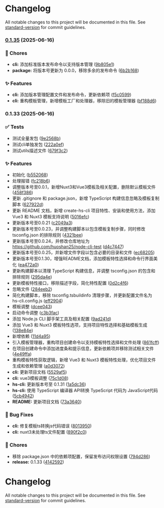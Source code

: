 # Changelog

All notable changes to this project will be documented in this file. See [standard-version](https://github.com/conventional-changelog/standard-version) for commit guidelines.

### [0.1.35](https://github.com/huoshan25/hs-cli/compare/v0.1.33...v0.1.35) (2025-06-16)


### 🔨 Chores

* **cli:** 添加标准版本发布命令以支持版本管理 ([9b805e1](https://github.com/huoshan25/hs-cli/commit/9b805e130a965b7641a657387950ca255f9a82e0))
* **package:** 将版本号更新为 0.0.0，移除多余的发布命令 ([6b2b168](https://github.com/huoshan25/hs-cli/commit/6b2b168a9414772993758d7f0ec48d2b1c1f24ce))


### ✨ Features

* **cli:** 添加版本管理配置文件和发布命令，更新依赖项 ([f5c0599](https://github.com/huoshan25/hs-cli/commit/f5c0599aa9d13e716a27177e2734a1086531cabd))
* **cli:** 重构模板管理，新增模板工厂和处理器，移除旧的模板管理器 ([bf188d6](https://github.com/huoshan25/hs-cli/commit/bf188d6a93fbe4a1786d2236d89161c0d2202e44))

### 0.1.33 (2025-06-16)


### ✅ Tests

* 测试全量发包 ([9e2568b](https://github.com/your-username/hs-cli/commit/9e2568bb793d6f80cdb5003c20c9c43f901018de))
* 测试cli单独发包 ([222a0ef](https://github.com/your-username/hs-cli/commit/222a0ef8c3fec063f292ccef870225722bcb2c05))
* 测试utils描述文件 ([679f3c2](https://github.com/your-username/hs-cli/commit/679f3c2cc9608adbe9fd1cacc05f111eb6b4b0e3))


### ✨ Features

* 初始化 ([b552068](https://github.com/your-username/hs-cli/commit/b55206879bacb9422faef557f453739297579982))
* 处理报错 ([fc218b6](https://github.com/your-username/hs-cli/commit/fc218b6e54b9db44b37d9f6b19b2e2383438c861))
* 调整版本号至0.0.1，新增Nuxt3和Vue3模板及相关配置，删除默认模板文件 ([458f386](https://github.com/your-username/hs-cli/commit/458f386c97c82e7a04bed641c9b6a05734cc65f6))
* 更新 .gitignore 和 package.json，新增 TypeScript 构建信息忽略及模板复制脚本 ([627922d](https://github.com/your-username/hs-cli/commit/627922dae554e36ff920dedf6f4265adece1d9e1))
* 更新 README 文档，新增 create-hs-cli 项目特性、安装和使用方法，添加 Vue3 和 Nuxt3 模板支持说明 ([5016efc](https://github.com/your-username/hs-cli/commit/5016efc080d8c79fecd6cda1994f8dd70bae7a73))
* 更新版本号至0.0.21 ([c2049a3](https://github.com/your-username/hs-cli/commit/c2049a3cde0c036309fcfc65fa9035fd9ada2c5c))
* 更新版本号至0.0.23，并调整构建脚本以包含模板复制步骤，同时修改 tsconfig.json 的排除规则 ([4321bee](https://github.com/your-username/hs-cli/commit/4321bee21a16e884465f0af6a05cf914d4e0c0b2))
* 更新版本号至0.0.24，并修改仓库地址为 https://github.com/huoshan25/node-cli-test ([d4c7447](https://github.com/your-username/hs-cli/commit/d4c7447f5f2befa1c0e26ed875a32340478b16c8))
* 更新版本号至0.0.25，并新增文件字段以包含必要的目录和文件 ([ec68205](https://github.com/your-username/hs-cli/commit/ec68205d3a26f53b22d8c01cd957f51c6a83f4c3))
* 更新版本号至0.1.30，增强README文档，添加模板特性选择和命令行界面美化 ([ea472a0](https://github.com/your-username/hs-cli/commit/ea472a0e2094bdc4260d5c561f1641b2c795d91d))
* 更新构建脚本以清理 TypeScript 构建信息，并调整 tsconfig.json 的包含和排除规则 ([295da4e](https://github.com/your-username/hs-cli/commit/295da4e0d2b348fbe9849dc6060a3a2b2cc1db2a))
* 更新模板特性接口，移除描述字段，简化特性配置 ([0d2c4f6](https://github.com/your-username/hs-cli/commit/0d2c4f6b68b9df8bdca43b4f12c8f73f6d93c931))
* 忽略文件 ([284eeb2](https://github.com/your-username/hs-cli/commit/284eeb2e75ab439b69e03ea6f02e7381e5b8d7be))
* 简化构建脚本，移除 tsconfig.tsbuildinfo 清理步骤，并更新配置文件名为 hs-cli.config.js ([eff2904](https://github.com/your-username/hs-cli/commit/eff29048985bc218f86843e21c78912740812ffe))
* 模板调整 ([dcee043](https://github.com/your-username/hs-cli/commit/dcee04347c4f3b14efd46817298bcbe404a27883))
* 启动命令调整 ([c3b3fac](https://github.com/your-username/hs-cli/commit/c3b3face203830c264614c5342133038c15d0e74))
* 添加 Node.js CLI 脚手架工具及相关配置 ([9ad241d](https://github.com/your-username/hs-cli/commit/9ad241da6b5a7ad6516b70e4bd527d314398fe38))
* 添加 Vue3 和 Nuxt3 模板特性选项，支持项目特性选择和基础模板生成 ([138e84e](https://github.com/your-username/hs-cli/commit/138e84e6580d9bb213acd90f3590af50fb3bf7dd))
* 新增依赖 ([11d4a95](https://github.com/your-username/hs-cli/commit/11d4a952715b68942cfc79d9da582987b4a381fd))
* 引入模板管理器，重构项目创建命令以支持模板特性选择和文件处理 ([861fcff](https://github.com/your-username/hs-cli/commit/861fcffc8512be5d462421391598998911f0ac05))
* 在项目创建命令中添加进度条和提示信息，更新依赖项并移除测试相关文件 ([4e49ffa](https://github.com/your-username/hs-cli/commit/4e49ffa7c2ddedc5585a857ab5bc21cb5e44d7da))
* 重构模板特性获取逻辑，新增 Vue3 和 Nuxt3 模板特性处理，优化项目文件生成和依赖管理 ([a0d3072](https://github.com/your-username/hs-cli/commit/a0d30725b6abe076c54fcc27f27d32beadbc047a))
* **cli:** 更新项目文档 ([5529af5](https://github.com/your-username/hs-cli/commit/5529af54538ec88c0b40b467292920ac4070ef15))
* **cli:** vue3模板调整 ([75c1d08](https://github.com/your-username/hs-cli/commit/75c1d08276bfe2c03002c18df83d38f9d0799b19))
* **hs-cli:** 更新版本号至 0.1.31 ([1a5dc36](https://github.com/your-username/hs-cli/commit/1a5dc362ca0e254b5e34d0c187cfe249060b60f1))
* **hs-cli:** 使用 TypeScript 编译器 API转换 TypeScript 代码为 JavaScript代码 ([5cb4942](https://github.com/your-username/hs-cli/commit/5cb4942db6990b878c6a3c9f77f19a24b137bd4d))
* **README:** 更新项目文档 ([73a3640](https://github.com/your-username/hs-cli/commit/73a36402dd891dde4b28f7d7115a9e5e8bfdf070))


### 🐛 Bug Fixes

* **cli:** 修复模板ts转换js代码错误 ([8013950](https://github.com/your-username/hs-cli/commit/80139504bd93a27e90436e6cbe7ccd5a30bfe4a1))
* **cli:** nuxt3未处理ts文件配置 ([890f2c0](https://github.com/your-username/hs-cli/commit/890f2c06cf3e08e93d15f852392db6b0df9608f0))


### 🔨 Chores

* 移除 package.json 中的依赖项配置，保留发布访问权限设置 ([794d286](https://github.com/your-username/hs-cli/commit/794d28608f083704e7bf6801fef5388211782adc))
* **release:** 0.1.33 ([4142592](https://github.com/your-username/hs-cli/commit/4142592daeedbe6588f02c7394d6a69f73b353cf))

# Changelog

All notable changes to this project will be documented in this file. See [standard-version](https://github.com/conventional-changelog/standard-version) for commit guidelines.
